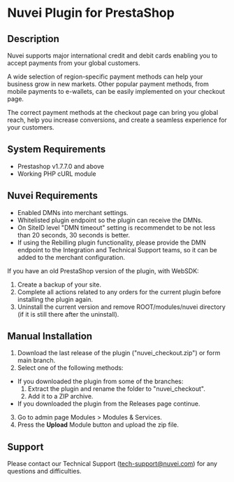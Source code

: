 # Nuvei Plugin for PrestaShop

## Description
Nuvei supports major international credit and debit cards enabling you to accept payments from your global customers. 

A wide selection of region-specific payment methods can help your business grow in new markets. Other popular payment methods, from mobile payments to e-wallets, can be easily implemented on your checkout page.

The correct payment methods at the checkout page can bring you global reach, help you increase conversions, and create a seamless experience for your customers.

## System Requirements
- Prestashop v1.7.7.0 and above  
- Working PHP cURL module

## Nuvei Requirements
- Enabled DMNs into merchant settings.  
- Whitelisted plugin endpoint so the plugin can receive the DMNs.  
- On SiteID level "DMN  timeout" setting is recommendet to be not less than 20 seconds, 30 seconds is better.  
- If using the Rebilling plugin functionality, please provide the DMN endpoint to the Integration and Technical Support teams, so it can be added to the merchant configuration.


If you have an old PrestaShop version of the plugin, with WebSDK:

1. Create a backup of your site.
2. Complete all actions related to any orders for the current plugin before installing the plugin again.
3. Uninstall the current version and remove ROOT/modules/nuvei directory (if it is still there after the uninstall).

## Manual Installation
1. Download the last release of the plugin ("nuvei_checkout.zip") or form main branch.
2. Select one of the following methods:
  - If you downloaded the plugin from some of the branches:
    1. Extract the plugin and rename the folder to "nuvei_checkout".
	2. Add it to a ZIP archive.
  - If you downloaded the plugin from the Releases page continue.
3. Go to admin page Modules > Modules & Services.
4. Press the **Upload** Module button and upload the zip file.

## Support
Please contact our Technical Support (tech-support@nuvei.com) for any questions and difficulties.